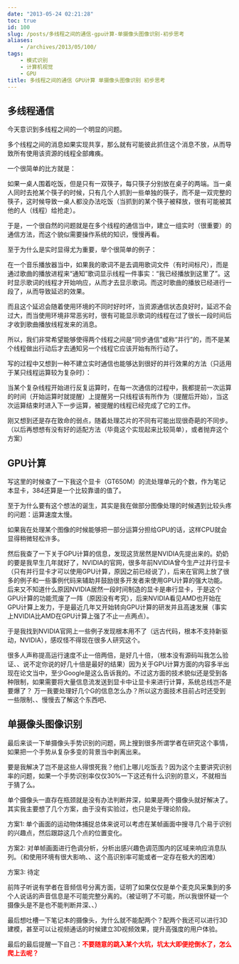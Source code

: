 ```yaml
---
date: "2013-05-24 02:21:28"
toc: true
id: 100
slug: /posts/多线程之间的通信-gpu计算-单摄像头图像识别-初步思考
aliases:
    - /archives/2013/05/100/
tags:
    - 模式识别
    - 计算机视觉
    - GPU
title: 多线程之间的通信 GPU计算 单摄像头图像识别 初步思考
---
```


## 多线程通信

今天意识到多线程之间的一个明显的问题。

多个线程之间的消息如果实现共享，那么就有可能彼此抓住这个消息不放，从而导致所有使用该资源的线程全部瘫痪。

<!-- more -->

一个很简单的比方就是：

如果一桌人围着吃饭，但是只有一双筷子，每只筷子分别放在桌子的两端。当一桌人同时去抢某个筷子的时候，只有几个人抓到一些单独的筷子，而不是一双完整的筷子，这时候导致一桌人都没办法吃饭（当抓到的某个筷子被释放，很有可能被其他的人（线程）给抢走）。

于是，一个很自然的问题就是在多个线程的通信当中，建立一组实时（很重要）的通信方法，而这个貌似需要操作系统的知识，慢慢再看。

至于为什么是实时显得尤为重要，举个很简单的例子：

在一个音乐播放器当中，如果我的歌词不是去调用歌词文件（有时间标尺），而是通过歌曲的播放进程来“通知”歌词显示线程一件事实：“我已经播放到这里了”。这时显示歌词的线程才开始响应，从而才去显示歌词。而这时歌曲的播放已经进行一段了，从而导致延迟的效果。

而且这个延迟会随着使用环境的不同时好时坏，当资源通信状态良好时，延迟不会过大，而当使用环境非常恶劣时，很有可能显示歌词的线程在过了很长一段时间后才收到歌曲播放线程发来的消息。

所以，我们非常希望能够使得两个线程之间是“同步通信”或称“并行”的，而不是某个线程做出行动后才去通知另一个线程它应该开始有所行动了。

写的过程中又想到一种不建立实时通信也能够达到很好的并行效果的方法（只适用于某只线程运算较为复杂时）：

当某个复杂线程开始进行反复运算时，在每一次通信的过程中，我都提前一次运算的时间（开始运算时就提醒）上提醒另一只线程该有所作为（提醒后开始），当这次运算结束时进入下一步运算，被提醒的线程已经完成了它的工作。

刚又想到还是存在致命的弱点，随着处理芯片的不同有可能出现很奇葩的不同步。（以后再想想有没有好的适配方法（毕竟这个实现起来比较简单），或者抛弃这个方案）

## GPU计算

写这里的时候查了一下我这个显卡（GT650M）的流处理单元的个数，作为笔记本显卡，384还算是一个比较靠谱的值了。

至于为什么要有这个想法的诞生，其实是我在做部分图像处理的时候遇到比较头疼的问题：运算速度太慢。

如果我在处理某个图像的时候能够把一部分运算分担给GPU的话，这样CPU就会显得稍微轻松许多。

然后我查了一下关于GPU计算的信息，发现这货居然是NVIDIA先提出来的。奶奶的要是我早生几年就好了，NVIDIA的官网，很多年前NVIDIA曾今生产过并行显卡（只有并行显卡才可以使用GPU计算，原因之前已经说了），后来在官网上放了很多的例子和一些事例代码来辅助并鼓励很多开发者来使用GPU计算的强大功能。后来又不知道什么原因NVIDIA居然一段时间制造的显卡是串行显卡，于是这个GPU计算的功能荒废了一阵（原因没有考究），后来NVIDIA看见AMD也开始在GPU计算上发力，于是最近几年又开始转向GPU计算的研发并且高速发展（事实上NVIDIA比AMD在GPU计算上强了不止一点两点）。

于是我找到NVIDIA官网上一些例子发现根本用不了（远古代码，根本不支持新驱动，NVIDIA），感叹怪不得现在很多人研究这个。

很多人声称提高运行速度不止一倍两倍，是好几十倍，（根本没有源码叫我怎么验证、、说不定你说的好几十倍是最好的结果）因为关于GPU计算方面的内容多半出现在论文当中，至少Google是这么告诉我的。不过这方面的技术貌似还是受到各种限制，如果需要将大量信息流发送到显卡中让显卡来进行计算，系统总线岂不是要爆了？ 万一我要处理好几个G的信息怎么办？所以这方面技术目前占时还受到一些限制、、慢慢去了解这个东西吧、

## 单摄像头图像识别

最后来谈一下单摄像头手势识别的问题，网上搜到很多所谓学者在研究这个事情，如果把一个手势从复杂多变的背景当中剥离出来。

要是我解决了岂不是这些人得恨死我？他们上哪儿吃饭去？因为这个主要讲究识别率的问题，如果一个手势识别率仅仅30%一下这还有什么识别的意义，不就相当于猜了么。

单个摄像头一直存在瓶颈就是没有办法判断井深，如果是两个摄像头就好解决了。其实我主要想了几个方案，由于没有实验过，也只是处于理论阶段。

方案1: 单个画面的运动物体捕捉总体来说可以考虑在某帧画面中搜寻几个易于识别的兴趣点，然后跟踪这几个点的位置变化。

方案2: 对单帧画面进行色调分析，分析出感兴趣色调范围内的区域来响应消息队列。（和使用环境有很大影响、、这个高识别率可能或者一定存在极大的困难）

方案3: 待定

前阵子听说有学者在音频信号分离方面，证明了如果仅仅是单个麦克风采集到的多个人说话的声音信息是不可能完整分离的。（被证明了不可能，所以我很怀疑一个摄像头是不是也不能判断井深、、）

最后想吐槽一下笔记本的摄像头，为什么就不能配两个？配两个我还可以进行3D建模，甚至可以让视频通话的时候建立3D视频效果，提升高强度的用户体验。

最后的最后提醒一下自己：**<span style="color: #ff0000;">不要随意的跳入某个大坑，坑太大即便挖倒水了，怎么爬上去呢？</span>**